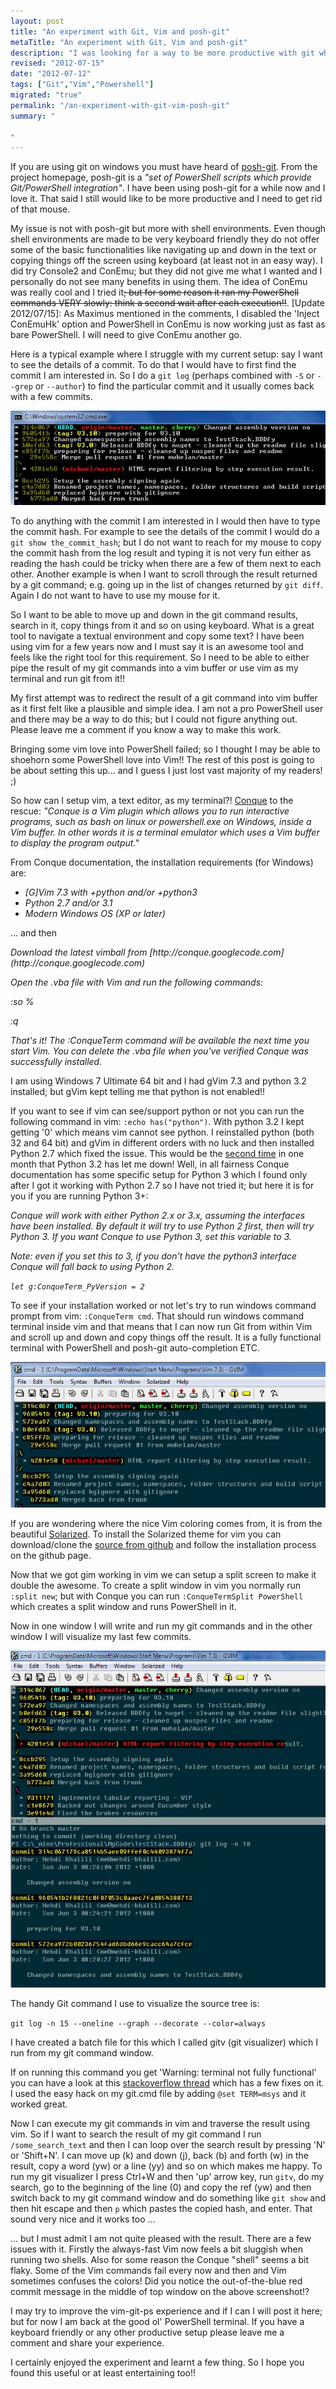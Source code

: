 ```yaml
--- 
layout: post
title: "An experiment with Git, Vim and posh-git"
metaTitle: "An experiment with Git, Vim and posh-git"
description: "I was looking for a way to be more productive with git which led me to do an experiment with Git, Vim and posh-git"
revised: "2012-07-15"
date: "2012-07-12"
tags: ["Git","Vim","Powershell"]
migrated: "true"
permalink: "/an-experiment-with-git-vim-posh-git"
summary: "

"
---
```

If you are using git on windows you must have heard of [posh-git](https://github.com/dahlbyk/posh-git). From the project homepage, posh-git is a *"set of PowerShell scripts which provide Git/PowerShell integration"*. I have been using posh-git for a while now and I love it. That said I still would like to be more productive and I need to get rid of that mouse.

My issue is not with posh-git but more with shell environments. Even though shell environments are made to be very keyboard friendly they do not offer some of the basic functionalities like navigating up and down in the text or copying things off the screen using keyboard (at least not in an easy way). I did try Console2 and ConEmu; but they did not give me what I wanted and I personally do not see many benefits in using them. The idea of ConEmu was really cool and I tried it<del>; but for some reason it ran my PowerShell commands VERY slowly: think a second wait after each execution!!</del>. [Update 2012/07/15]: As Maximus mentioned in the comments, I disabled the 'Inject ConEmuHk' option and PowerShell in ConEmu is now working just as fast as bare PowerShell. I will need to give ConEmu another go.

Here is a typical example where I struggle with my current setup: say I want to  see the details of a commit. To do that I would have to first find the commit I am interested in. So I do a `git log` (perhaps combined with `-S` or `--grep` or `--author`) to find the particular commit and it usually comes back with a few commits. 

![Git Log][2]

To do anything with the commit I am interested in I would then have to type the commit hash. For example to see the details of the commit I would do a `git show the_commit_hash`; but I do not want to reach for my mouse to copy the commit hash from the log result and typing it is not very fun either as reading the hash could be tricky when there are a few of them next to each other. Another example is when I want to scroll through the result returned by a git command; e.g. going up in the list of changes returned by `git diff`. Again I do not want to have to use my mouse for it.

So I want to be able to move up and down in the git command results, search in it, copy things from it and so on using keyboard. What is a great tool to navigate a textual environment and copy some text? I have been using vim for a few years now and I must say it is an awesome tool and feels like the right tool for this requirement. So I need to be able to either pipe the result of my git commands into a vim buffer or use vim as my terminal and run git from it!! 

My first attempt was to redirect the result of a git command into vim buffer as it first felt like a plausible and simple idea. I am not a pro PowerShell user and there may be a way to do this; but I could not figure anything out. Please leave me a comment if you know a way to make this work. 

Bringing some vim love into PowerShell failed; so I thought I may be able to shoehorn some PowerShell love into Vim!! The rest of this post is going to be about setting this up... and I guess I just lost vast majority of my readers! ;)

So how can I setup vim, a text editor, as my terminal?! [Conque][3] to the rescue: *"Conque is a Vim plugin which allows you to run interactive programs, such as bash on linux or powershell.exe on Windows, inside a Vim buffer. In other words it is a terminal emulator which uses a Vim buffer to display the program output."*

From Conque documentation, the installation requirements (for Windows) are:
<em>

 * [G]Vim 7.3 with +python and/or +python3
 * Python 2.7 and/or 3.1
 * Modern Windows OS (XP or later)

</em>

... and then

<em>
Download the latest vimball from [http://conque.googlecode.com](http://conque.googlecode.com)

Open the .vba file with Vim and run the following commands:

:so %

:q

That's it! The :ConqueTerm command will be available the next time you start Vim. You can delete the .vba file when you've verified Conque was successfully installed.
</em>

I am using Windows 7 Ultimate 64 bit and I had gVim 7.3 and python 3.2 installed; but gVim kept telling me that python is not enabled!!

If you want to see if vim can see/support python or not you can run the following command in vim: `:echo has("python")`. With python 3.2 I kept getting '0' which means vim cannot see python. I reinstalled python (both 32 and 64 bit) and gVim in different orders with no luck and then installed Python 2.7 which fixed the issue. This would be the [second time][4] in one month that Python 3.2 has let me down! Well, in all fairness Conque documentation has some specific setup for Python 3 which I found only after I got it working with Python 2.7 so I have not tried it; but here it is for you if you are running Python 3+:

<em>
Conque will work with either Python 2.x or 3.x, assuming the interfaces have
been installed. By default it will try to use Python 2 first, then will try 
Python 3. If you want Conque to use Python 3, set this variable to 3. 

Note: even if you set this to 3, if you don't have the python3 interface
Conque will fall back to using Python 2.

`let g:ConqueTerm_PyVersion = 2`

</em>

To see if your installation worked or not let's try to run windows command prompt from vim: `:ConqueTerm cmd`. That should run windows command terminal inside vim and that means that I can now run Git from within Vim and scroll up and down and copy things off the result. It is a fully functional terminal with PowerShell and posh-git auto-completion ETC.

![Git in Vim][5]

If you are wondering where the nice Vim coloring comes from, it is from the beautiful [Solarized][6]. To install the Solarized theme for vim you can download/clone the [source from github][7] and follow the installation process on the github page.

Now that we got gim working in vim we can setup a split screen to make it double the awesome. To create a split window in vim you normally run `:split new`; but with Conque you can run `:ConqueTermSplit PowerShell` which creates a split window and runs PowerShell in it.

Now in one window I will write and run my git commands and in the other window I will visualize my last few commits.

![Split Screen][8]

The handy Git command I use to visualize the source tree is:

`git log -n 15 --oneline --graph --decorate --color=always`

I have created a batch file for this which I called gitv (git visualizer) which I run from my git command window.

If on running this command you get 'Warning: terminal not fully functional' you can have a look at this [stackoverflow thread](http://stackoverflow.com/questions/7949956/git-diff-not-working-terminal-not-fully-functional) which has a few fixes on it. I used the easy hack on my git.cmd file by adding `@set TERM=msys` and it worked great.

Now I can execute my git commands in vim and traverse the result using vim. So if I want to search the result of my git command I run `/some_search_text` and then I can loop over the search result by pressing 'N' or 'Shift+N'. I can move up (k) and down (j), back (b) and forth (w) in the result, copy a word (yw) or a line (yy) and so on which makes me happy. To run my git visualizer I press Ctrl+W and then 'up' arrow key, run `gitv`, do my search, go to the beginning of the line (0) and copy the ref (yw) and then switch back to my git command window and do something like `git show` and then hit escape and then `p` which pastes the copied hash, and enter. That sound very nice and it works too ...

... but I must admit I am not quite pleased with the result. There are a few issues with it. Firstly the always-fast Vim now feels a bit sluggish when running two shells. Also for some reason the Conque "shell" seems a bit flaky. Some of the Vim commands fail every now and then and Vim sometimes confuses the colors! Did you notice the out-of-the-blue red commit message in the middle of top window on the above screenshot!? 

I may try to improve the vim-git-ps experience and if I can I will post it here; but for now I am back at the good ol' PowerShell terminal. If you have a keyboard friendly or any other productive setup please leave me a comment and share your experience.

I certainly enjoyed the experiment and learnt a few thing. So I hope you found this useful or at least entertaining too!!


  [1]: /get/BlogPictures/git-vim-poshgit/getting-rid-of-mouse.jpg
  [2]: /get/BlogPictures/git-vim-poshgit/git-in-cmd.png
  [3]: http://code.google.com/p/conque/
  [4]: /migrating-from-mercurial-to-git
  [5]: /get/BlogPictures/git-vim-poshgit/git-in-vim-solarized.JPG
  [6]: http://ethanschoonover.com/solarized
  [7]: https://github.com/altercation/vim-colors-solarized
  [8]: /get/BlogPictures/git-vim-poshgit/split-screen.JPG
  [9]: /get/BlogPictures/git-vim-poshgit/losing-to-the-mouse.png